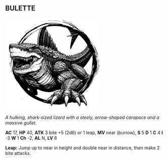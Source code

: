 ## BULETTE

![](images/bulette.webp)

_A hulking, shark-sized lizard with a steely, arrow-shaped carapace and a massive gullet._

**AC** 17, **HP** 40, **ATK** 3 bite +5 (2d6) or 1 leap, **MV** near (burrow), **S** 5 **D** 1 **C** 4 **I** -3 **W** 1 **Ch** -2, **AL** N, **LV** 8

**Leap:** Jump up to near in height and double near in distance, then make 2 bite attacks.

